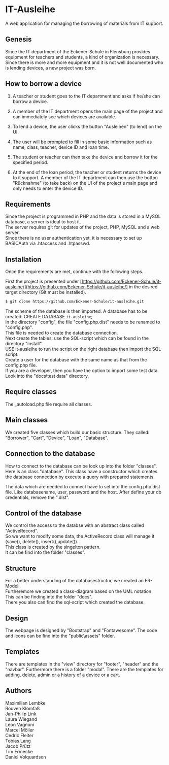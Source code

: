 # IT-Ausleihe
A web application for managing the borrowing of materials from IT support.

## Genesis
Since the IT department of the Eckener-Schule in Flensburg provides equipment for teachers and students, a kind of organization is necessary. 
Since there is more and more equipment and it is not well documented who is lending devices, a new project was born.

## How to borrow a device
1. A teacher or student goes to the IT department and asks if he/she can borrow a device.

2. A member of the IT department opens the main page of the project and can immediately see which devices are available.

3. To lend a device, the user clicks the button "Ausleihen" (to lend) on the UI.

4. The user will be prompted to fill in some basic information such as name, class, teacher, device ID and loan time.

5. The student or teacher can then take the device and borrow it for the specified period.

6. At the end of the loan period, the teacher or student returns the device to it support. A member of the IT department can then use the botton "Rücknahme" (to take back) on the UI of the project's main page and only needs to enter the device ID.

## Requirements
Since the project is programmed in PHP and the data is stored in a MySQL database, a server is ideal to host it.  
The server requires git for updates of the project, PHP, MySQL and a web server.  
Since there is no user authentication yet, it is necessary to set up BASICAuth via .htaccess and .htpasswd.  

## Installation
Once the requirements are met, continue with the following steps.

First the project is presented under [https://github.com/Eckener-Schule/it-ausleihe/](https://github.com/Eckener-Schule/it-ausleihe/) in the desired target directory (Git must be installed).
```Bash
$ git clone https://github.com/Eckener-Schule/it-ausleihe.git
```
The scheme of the database is then imported. 
A database has to be created: CREATE DATABASE `it-ausleihe`;  
In the directory "config", the file "config.php.dist" needs to be renamed to "config.php".  
This file is needed to create the database connection.  
Next create the tables: use the SQL-script which can be found in the directory "install".  
USE it-ausleihe to run the script on the right database then import the SQL-script.  
Create a user for the database with the same name as that from the config.php file.  
If you are a developer, then you have the option to import some test data. Look into the "docs\test data" directory. 

## Require classes
The _autoload.php file require all classes.

## Main classes
We created five classes which build our basic structure.
They called: "Borrower", "Cart", "Device", "Loan", "Database".

## Connection to the database
How to connect to the database can be look up into the folder "classes".
Here is an class "database".
This class have a constructor which creates the database connection by execute a query with prepared statements.

The data which are needed to connect have to set into the config.php.dist file.
Like databasename, user, password and the host. After define your db credentials, remove the ".dist".

## Control of the database
We control the access to the databse with an abstract class called "ActiveRecord".  
So we want to modify some data, the ActiveRecord class will manage it (save(), delete(), insert(),update()).  
This class is created by the singelton pattern.  
It can be find into the folder "classes".

## Structure
For a better understanding of the databasestructur, we created an ER-Modell.  
Furtheremore we created a class-diagram based on the UML notation.  
This can be finding into the folder "docs".  
There you also can find the sql-script which created the database.

## Design
The webpage is designed by "Bootstrap" and "Fontawesome". The code and icons can be find into the "public\assets" folder.

## Templates
There are templates in the "view" directory for "footer", "header" and the "navbar".
Furthermore there is a folder "modal". There are the templates for adding, delete, admin or a history of a device or a cart.

## Authors
Maximilian Lembke  
Rouven Klomfaß  
Jan-Philip Link  
Laura Wiegand  
Leon Vagnoni  
Marcel Möller  
Cedric Fleiter  
Tobias Lang  
Jacob Prütz  
Tim Ermecke  
Daniel Volquardsen  
